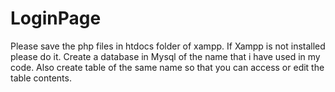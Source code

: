 # LoginPage
Please save the php files in htdocs folder of xampp.
If Xampp is not installed please do it.
Create a database in Mysql of the name that i have used in my code.
Also create table of the same name so that you can access or edit the table contents.
